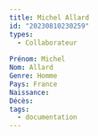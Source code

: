 ```yaml
---
title: Michel Allard  
id: "20230810230259"
types:
  - Collaborateur
  
Prénom: Michel
Nom: Allard 
Genre: Homme
Pays: France
Naissance: 
Décès: 
tags:
  - documentation
---
```



